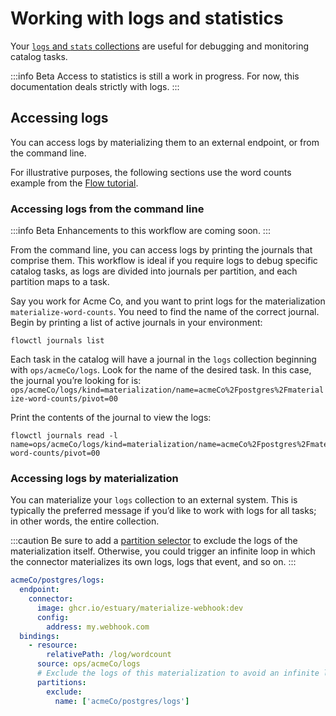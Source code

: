 # Working with logs and statistics

Your [`logs` and `stats` collections](../concepts/advanced/logs-stats.md)
are useful for debugging and monitoring catalog tasks.

:::info Beta
Access to statistics is still a work in progress. For now, this documentation deals strictly with logs.
:::

## Accessing logs

You can access logs by materializing them to an external endpoint, or from the command line.

For illustrative purposes, the following sections use the word counts example from the [Flow tutorial](../getting-started/flow-tutorials/hello-flow.md).

### Accessing logs from the command line

:::info Beta
Enhancements to this workflow are coming soon.
:::

From the command line, you can access logs by printing the journals that comprise them.
This workflow is ideal if you require logs to debug specific catalog tasks,
as logs are divided into journals per partition, and each partition maps to a task.

Say you work for Acme Co, and you want to print logs for the materialization `materialize-word-counts`.
You need to find the name of the correct journal.
Begin by printing a list of active journals in your environment:

```console
flowctl journals list
```

Each task in the catalog will have a journal in the `logs` collection beginning with `ops/acmeCo/logs`.
Look for the name of the desired task.
In this case, the journal you’re looking for is: `ops/acmeCo/logs/kind=materialization/name=acmeCo%2Fpostgres%2Fmaterialize-word-counts/pivot=00 `

Print the contents of the journal to view the logs:

```console
flowctl journals read -l name=ops/acmeCo/logs/kind=materialization/name=acmeCo%2Fpostgres%2Fmaterialize-word-counts/pivot=00
```

### Accessing logs by materialization

You can materialize your `logs` collection to an external system.
This is typically the preferred message if you’d like to work with logs for all tasks; in other words, the entire collection.

:::caution
Be sure to add a [partition selector](../../concepts/materialization/#partition-selectors) to exclude the logs of the materialization
itself. Otherwise, you could trigger an infinite loop in which the connector
materializes its own logs, logs that event, and so on.
:::

```yaml
acmeCo/postgres/logs:
  endpoint:
    connector:
      image: ghcr.io/estuary/materialize-webhook:dev
      config:
        address: my.webhook.com
  bindings:
    - resource:
        relativePath: /log/wordcount
      source: ops/acmeCo/logs
      # Exclude the logs of this materialization to avoid an infinite loop.
      partitions:
        exclude:
          name: ['acmeCo/postgres/logs']
```
